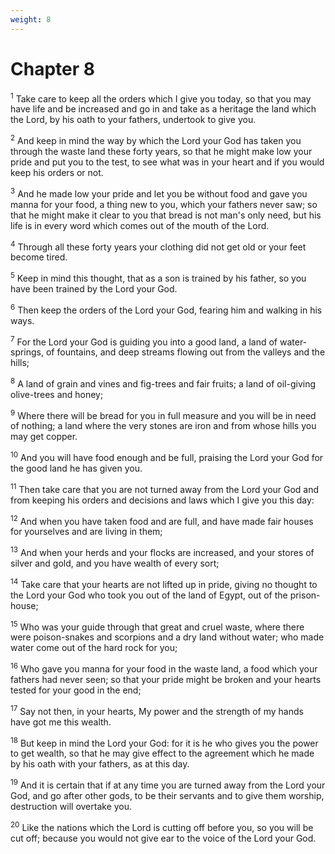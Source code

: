 ```yaml
---
weight: 8
---
```


# Chapter 8

<sup>1</sup> Take care to keep all the orders which I give you today, so that you may have life and be increased and go in and take as a heritage the land which the Lord, by his oath to your fathers, undertook to give you. 

<sup>2</sup> And keep in mind the way by which the Lord your God has taken you through the waste land these forty years, so that he might make low your pride and put you to the test, to see what was in your heart and if you would keep his orders or not. 

<sup>3</sup> And he made low your pride and let you be without food and gave you manna for your food, a thing new to you, which your fathers never saw; so that he might make it clear to you that bread is not man's only need, but his life is in every word which comes out of the mouth of the Lord. 

<sup>4</sup> Through all these forty years your clothing did not get old or your feet become tired. 

<sup>5</sup> Keep in mind this thought, that as a son is trained by his father, so you have been trained by the Lord your God. 

<sup>6</sup> Then keep the orders of the Lord your God, fearing him and walking in his ways. 

<sup>7</sup> For the Lord your God is guiding you into a good land, a land of water-springs, of fountains, and deep streams flowing out from the valleys and the hills; 

<sup>8</sup> A land of grain and vines and fig-trees and fair fruits; a land of oil-giving olive-trees and honey; 

<sup>9</sup> Where there will be bread for you in full measure and you will be in need of nothing; a land where the very stones are iron and from whose hills you may get copper. 

<sup>10</sup> And you will have food enough and be full, praising the Lord your God for the good land he has given you. 

<sup>11</sup> Then take care that you are not turned away from the Lord your God and from keeping his orders and decisions and laws which I give you this day: 

<sup>12</sup> And when you have taken food and are full, and have made fair houses for yourselves and are living in them; 

<sup>13</sup> And when your herds and your flocks are increased, and your stores of silver and gold, and you have wealth of every sort; 

<sup>14</sup> Take care that your hearts are not lifted up in pride, giving no thought to the Lord your God who took you out of the land of Egypt, out of the prison-house; 

<sup>15</sup> Who was your guide through that great and cruel waste, where there were poison-snakes and scorpions and a dry land without water; who made water come out of the hard rock for you; 

<sup>16</sup> Who gave you manna for your food in the waste land, a food which your fathers had never seen; so that your pride might be broken and your hearts tested for your good in the end; 

<sup>17</sup> Say not then, in your hearts, My power and the strength of my hands have got me this wealth. 

<sup>18</sup> But keep in mind the Lord your God: for it is he who gives you the power to get wealth, so that he may give effect to the agreement which he made by his oath with your fathers, as at this day. 

<sup>19</sup> And it is certain that if at any time you are turned away from the Lord your God, and go after other gods, to be their servants and to give them worship, destruction will overtake you. 

<sup>20</sup> Like the nations which the Lord is cutting off before you, so you will be cut off; because you would not give ear to the voice of the Lord your God. 


